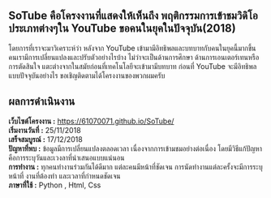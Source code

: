 ## SoTube คือโครงงานที่แสดงให้เห็นถึง พฤติกรรมการเข้าชมวิดิโอประเภทต่างๆใน YouTube ขอคนในยุคในปัจจุบัน(2018)
โดยการที่เราจะมาวิเคราะห์ว่า หลังจาก YouTube เข้ามามีอิทธิพลและบทบาทกับคนในยุคนี้มากขึ้น คนเรามีการเปลี่ยนแปลงและปรับตัวอย่างไรบ้าง ไม่ว่าจะเป็นด้านการศึกษา ด้านการเอนเตอร์เทนหรือการตัดสินใจ แตะต่างจากในสมัยก่อนที่เทคโนโลยีจะเข้ามามีบทบาท ก่อนที่ YouTube จะมีอิทธิพลแบบปัจจุบันอย่างไร ขอเชิญติดตามได้โครงงานของพวกผมครับ

## ผลการดำเนินงาน
**เว็บไซต์โครงงาน :** https://61070071.github.io/SoTube/  
**เริ่มงานวันที่ :** 25/11/2018  
**เสร็จสมบูรณ์ :** 17/12/2018  
**ปัญหาที่พบ :** ข้อมูลมีการเปลี่ยนแปลงตลอดเวลา เนื่องจากการเข้ามชมอย่างต่อเนื่อง โดยมีวิธีแก้ปัญหาคือการระบุวันและเวงลาที่นำเสนอแบบแน่นอน  
**การทำงาน :** ทุกคนทำงานร่วมกันได้ดีมาก แต่ละคนมีหน้าที่ชัดเจน การนัดทำงานแต่ละครั้งจะมีการระบุหน้าที่ งานที่ต้องทำ และเวลาที่กำหนดชัดเจน   
**ภาษาที่ใช้ :** Python , Html, Css  


